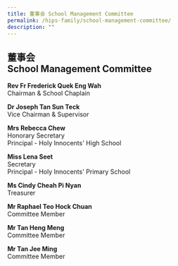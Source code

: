 ```yaml
---
title: 董事会 School Management Committee
permalink: /hips-family/school-management-committee/
description: ""
---
```

## 董事会 <br>School Management Committee

**Rev Fr Frederick Quek Eng Wah**  
Chairman &amp; School Chaplain  
  
**Dr Joseph Tan Sun Teck**&nbsp;  
Vice Chairman &amp; Supervisor  
  
**Mrs Rebecca Chew**  
Honorary Secretary  
Principal - Holy Innocents' High School  
  
**Miss Lena Seet**  
Secretary  
Principal - Holy Innocents' Primary School  
  
**Ms Cindy Cheah Pi Nyan**
&nbsp;<br>Treasurer
  
**Mr Raphael Teo Hock Chuan**  
Committee Member  
  
**Mr Tan Heng Meng**  
Committee Member&nbsp;  

**Mr Tan Jee Ming**  
Committee Member
